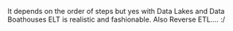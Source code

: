 It depends on the order of steps but yes with Data Lakes and Data Boathouses ELT is realistic and fashionable. Also Reverse ETL.... :/
